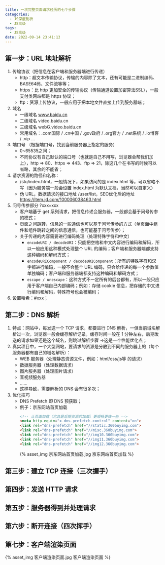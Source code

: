```yaml
---
title: 一次完整页面请求经历的七个步骤
categories:
  - JS深度剖析
  - JS高级
tags:
  - JS高级
date: 2022-09-14 23:41:13
---
```


## 第一步：URL 地址解析
1. 传输协议（把信息在客户端和服务器端进行传递）
    - http：超文本传输协议，传输的内容除了文本，还有可能是二进制编码、BASE64码、文件流等等；
    - https：比 http 更加安全的传输协议（传输通道设置加密算法SSL），一般支付类网站都是 https 协议；
    - ftp：资源上传协议，一般应用于把本地文件直接上传到服务器端；
2. 域名
    - 一级域名 www.baidu.cn
    - 二级域名 video.baidu.cn
    - 三级域名 webG.video.baidu.cn
    - 常用域名：.com国际 / .cn中国 / .gov政府 / .org官方 / .net系统 / .io博客 / .vip ...
3. 端口号 （根据端口号，找到当前服务器上指定的服务）
    - 0~65535之间；
    - 不同协议有自己默认的端口号（也就是自己不用写，浏览器会帮我们加上），http => 80、https => 443、ftp => 21，除这几个在书写的时候可以省略，其余的不能省；
4. 请求资源的路径和名称：
    - /stu/index.html，一般情况下，如果访问的是 index.html 等，可以省略不写（因为服务端一般会设置 index.html 为默认文档，当然可以自定义）
    - 伪 URL，数据请求的接口地址 /user/list，SEO优化后的地址 https://item.jd.com/100006038463.html 
5. 问号传参部分 ?xxx=xxx
    - 客户端基于 get 系列请求，把信息传递会服务器，一般都会基于问号传参的模式；
    - 页面之间跳转，信息的一些通信也可以基于问号传参的方式（单页面中组件和组件跳转之间的信息通信，也可能基于问号传参）；
    - 关于传递的内容需要进行编码处理（处理特殊字符和中文）
      - `encodeURI / decodeURI`：只能把空格和中文内容进行编码和解码，所以一般应用这种模式处理整个 URL 的编码；客户端和服务器端都支持这种编码和解码方式；
      - `encodeURIComponent / decodeURIComponent`：所有的特殊字符和汉字都进行编码，一般不会整个 URL 编码，只会给传递的每一个参数值单独编码；客户端和服务器端都支持这种编码和解码方式；
      - `escape / unescape`：这种方式不一定所有的后台都有，所以一般只应用于客户端自己内部编码；例如：存储 cookie 信息，把存储的中文进行编码和解码，特殊符号也会被编码；
6. 设置哈希：#xxx；

## 第二步：DNS 解析
1. 特点：网站中，每发送一个 TCP 请求，都要进行 DNS 解析，一但当前域名解析过一次，浏览器一般会缓存解析记录，缓存时间一般在 1 分钟左右，后期发送的请求如果还是这个域名，则跳过解析步骤 =>这是一个性能优化点；
2. 真实项目中，一个大型网站，要请求的资源是分散到不同的服务器上的（每个服务器都有自己的域名解析）：
    - WEB 服务器（处理静态资源文件，例如：html/css/js等 的请求）
    - 数据服务器（处理数据请求）
    - 图片服务器（处理图片请求）
    - 音视频服务器
    - ......
    - 这样导致，需要解析的 DNS 会有很多次；
3. 优化技巧
    - DNS Prefetch 即 DNS 预获取；
    - 例子：京东网站首页加载
      ```HTML
      <!-- 让页面加载（尤其是后期资源的加载）更顺畅更快一些 -->
      <meta http-equiv="x-dns-prefetch-control" content="on">
      <link rel="dns-prefetch" href="//static.360buyimg.com">
      <link rel="dns-prefetch" href="//misc.360buyimg.com">
      <link rel="dns-prefetch" href="//img10.360buyimg.com">
      <link rel="dns-prefetch" href="//img11.360buyimg.com">
      <link rel="dns-prefetch" href="//img12.360buyimg.com">
      ```
      {% asset_img 京东网站首页加载.jpg 京东网站首页加载 %}

## 第三步：建立 TCP 连接（三次握手）

## 第四步：发送 HTTP 请求

## 第五步：服务器得到并处理请求

## 第六步：断开连接（四次挥手）

## 第七步：客户端渲染页面
{% asset_img 客户端渲染页面.jpg 客户端渲染页面 %}